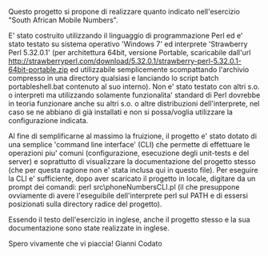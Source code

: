 Questo progetto si propone di realizzare quanto indicato nell'esercizio "South African Mobile Numbers".

E' stato costruito utilizzando il linguaggio di programmazione Perl ed e' stato testato su sistema operativo 'Windows 7' ed interprete 'Strawberry Perl 5.32.0.1' (per architettura 64bit, versione Portable, scaricabile dall'url <http://strawberryperl.com/download/5.32.0.1/strawberry-perl-5.32.0.1-64bit-portable.zip> ed utilizzabile semplicemente scompattando l'archivio compresso in una directory qualsiasi  e lanciando lo script batch portableshell.bat contenuto al suo interno). Non e' stato testato con altri s.o. o interpreti ma utilizzando solamente funzionalita' standard di Perl dovrebbe in teoria funzionare anche su altri s.o. o altre distribuzioni dell'interprete, nel caso se ne abbiano di già installati e non si possa/voglia utilizzare la configurazione indicata.

Al fine di semplificarne al massimo la fruizione, il progetto e' stato dotato di una semplice 'command line interface' (CLI) che permette di effettuare le operazioni piu' comuni (configurazione, esecuzione degli unit-tests e del server) e soprattutto di visualizzare la documentazione del progetto stesso (che per questa ragione non e' stata inclusa qui in questo file). Per eseguire la CLI e' sufficiente, dopo aver scaricato il progetto in locale, digitare da un prompt dei comandi:
perl src\phoneNumbersCLI.pl
(il che presuppone ovviamente di avere l'eseguibile dell'interprete perl sul PATH e di essersi posizionati sulla directory radice del progetto).

Essendo il testo dell'esercizio in inglese, anche il progetto stesso e la sua documentazione sono state realizzate in inglese.

Spero vivamente che vi piaccia!
Gianni Codato